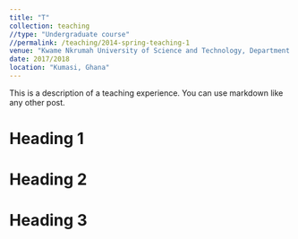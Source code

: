 ```yaml
---
title: "T"
collection: teaching
//type: "Undergraduate course"
//permalink: /teaching/2014-spring-teaching-1
venue: "Kwame Nkrumah University of Science and Technology, Department of Physics"
date: 2017/2018
location: "Kumasi, Ghana"
---
```


This is a description of a teaching experience. You can use markdown like any other post.

Heading 1
======

Heading 2
======

Heading 3
======
